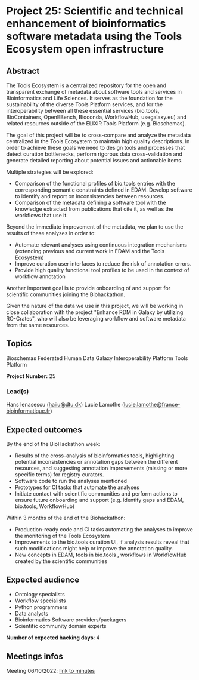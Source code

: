 # Project 25: Scientific and technical enhancement of bioinformatics software metadata using the Tools Ecosystem open infrastructure

## Abstract

The Tools Ecosystem is a centralized repository for the open and transparent exchange of metadata about software tools and services in Bioinformatics and Life Sciences.
It serves as the foundation for the sustainability of the diverse Tools Platform services, and for the interoperability between all these essential services (bio.tools, BioContainers, OpenEBench, Bioconda, WorkflowHub, usegalaxy.eu) and related resources outside of the ELIXIR Tools Platform (e.g. Bioschemas).

The goal of this project will be to cross-compare and analyze the metadata centralized in the Tools Ecosystem to maintain high quality descriptions. In order to achieve these goals we need to design tools and processes that detect curation bottlenecks, perform rigorous data cross-validation and generate detailed reporting about potential issues and actionable items.

Multiple strategies will be explored:
- Comparison of the functional profiles of bio.tools entries with the corresponding semantic constraints defined in EDAM. Develop software to identify and report on inconsistencies between resources.
- Comparison of the metadata defining a software tool with the knowledge extracted from publications that cite it, as well as the workflows that use it.

Beyond the immediate improvement of the metadata, we plan to use the results of these analyses in order to:
- Automate relevant analyses using continuous integration mechanisms (extending previous and current work in EDAM and the Tools Ecosystem)
- Improve curation user interfaces to reduce the risk of annotation errors.
- Provide high quality functional tool profiles to be used in the context of workflow annotation

Another important goal is to provide onboarding of and support for scientific communities joining the Biohackathon.

Given the nature of the data we use in this project, we will be working in close collaboration with the project "Enhance RDM in Galaxy by utilizing RO-Crates", who will also be leveraging workflow and software metadata from the same resources.

## Topics

Bioschemas
Federated Human Data
Galaxy
Interoperability Platform
Tools Platform

**Project Number:** 25

### Lead(s)

Hans Ienasescu (haiiu@dtu.dk)
Lucie Lamothe (lucie.lamothe@france-bioinformatique.fr)

## Expected outcomes

By the end of the BioHackathon week:
- Results of the cross-analysis of bioinformatics tools, highlighting potential inconsistencies or annotation gaps between the different resources, and suggesting annotation improvements (missing or more specific terms) for registry curators.  
- Software code to run the analyses mentioned
- Prototypes for CI tasks that automate the analyses
- Initiate contact with scientific communities and perform actions to ensure future onboarding and support (e.g. identify gaps and EDAM, bio.tools, WorkflowHub) 

Within 3 months of the end of the Biohackathon:
- Production-ready code and CI tasks automating the analyses to improve the monitoring of the Tools Ecosystem
- Improvements to the bio.tools curation UI, if analysis results reveal that such modifications might help or improve the annotation quality.
- New concepts in EDAM, tools in bio.tools , workflows in WorkflowHub created by the scientific communities

## Expected audience

- Ontology specialists
- Workflow specialists
- Python programmers
- Data analysts
- Bioinformatics Software providers/packagers
- Scientific community domain experts

**Number of expected hacking days**: 4

## Meetings infos 

Meeting 06/10/2022: [link to minutes](https://hackmd.io/@iNyx6M9RSx-IU3dcVjoPZg/SJAsbv3Mi/edit)
